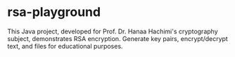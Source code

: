 # rsa-playground
This Java project, developed for Prof. Dr. Hanaa Hachimi's cryptography subject, demonstrates RSA encryption. Generate key pairs, encrypt/decrypt text, and files for educational purposes.
